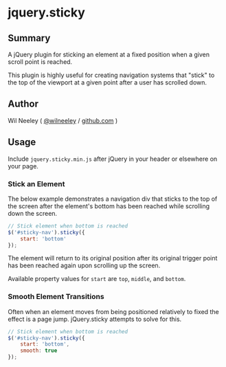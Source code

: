 # jquery.sticky

## Summary

A jQuery plugin for sticking an element at a fixed position when a given scroll point is reached.

This plugin is highly useful for creating navigation systems that "stick" to the top of the viewport at a given point 
after a user has scrolled down.

## Author

Wil Neeley ( [@wilneeley](http://twitter.com/wilneeley) / [github.com](https://github.com/Xaxis) )

## Usage

Include `jquery.sticky.min.js` after jQuery in your header or elsewhere on your page.

### Stick an Element 

The below example demonstrates a navigation div that sticks to the top of the screen after the element's bottom has been
reached while scrolling down the screen.

```javascript
// Stick element when bottom is reached
$('#sticky-nav').sticky({
    start: 'bottom'
});
```

The element will return to its original position after its original trigger point has been reached again upon scrolling
up the screen.

Available property values for `start` are `top`, `middle`, and `bottom`.

### Smooth Element Transitions

Often when an element moves from being positioned relatively to fixed the effect is a page jump. jQuery.sticky attempts
to solve for this.

```javascript
// Stick element when bottom is reached
$('#sticky-nav').sticky({
    start: 'bottom',
    smooth: true
});
```
